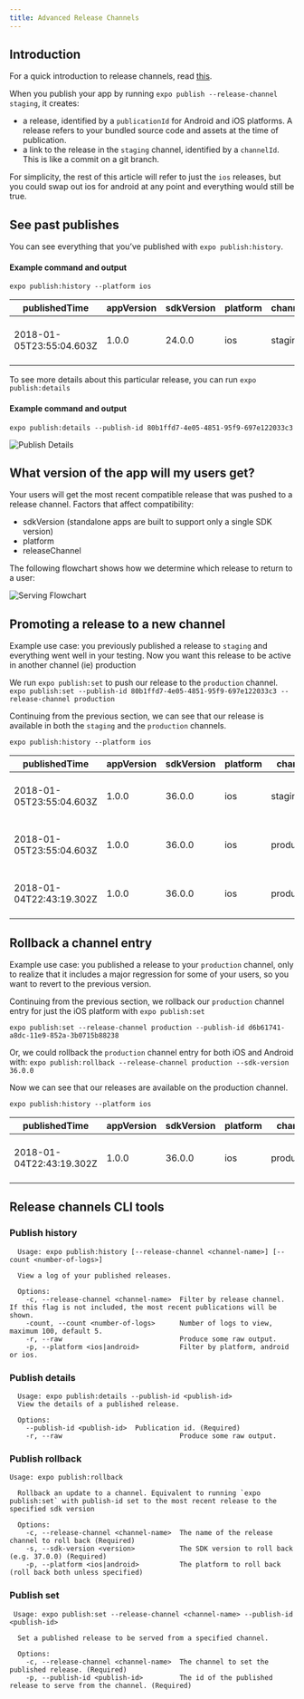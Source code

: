 ```yaml
---
title: Advanced Release Channels
---
```


## Introduction

For a quick introduction to release channels, read [this](release-channels.md).

When you publish your app by running `expo publish --release-channel staging`, it creates:

- a release, identified by a `publicationId` for Android and iOS platforms. A release refers to your bundled source code and assets at the time of publication.
- a link to the release in the `staging` channel, identified by a `channelId`. This is like a commit on a git branch.

For simplicity, the rest of this article will refer to just the `ios` releases, but you could swap out ios for android at any point and everything would still be true.

## See past publishes

You can see everything that you’ve published with `expo publish:history`.

#### Example command and output

`expo publish:history --platform ios`

| publishedTime            | appVersion | sdkVersion | platform | channel | publicationId                        |
| ------------------------ | ---------- | ---------- | -------- | ------- | ------------------------------------ |
| 2018-01-05T23:55:04.603Z | 1.0.0      | 24.0.0     | ios      | staging | 80b1ffd7-4e05-4851-95f9-697e122033c3 |

To see more details about this particular release, you can run `expo publish:details`

#### Example command and output

`expo publish:details --publish-id 80b1ffd7-4e05-4851-95f9-697e122033c3`

![Publish Details](/static/images/release-channels-pub-details-1.png)

## What version of the app will my users get?

Your users will get the most recent compatible release that was pushed to a release channel. Factors that affect compatibility:

- sdkVersion (standalone apps are built to support only a single SDK version)
- platform
- releaseChannel

The following flowchart shows how we determine which release to return to a user:

![Serving Flowchart](/static/images/release-channels-flowchart.png)

## Promoting a release to a new channel

Example use case: you previously published a release to `staging` and everything went well in your testing. Now you want this release to be active in another channel (ie) production

We run `expo publish:set` to push our release to the `production` channel.
`expo publish:set --publish-id 80b1ffd7-4e05-4851-95f9-697e122033c3 --release-channel production`

Continuing from the previous section, we can see that our release is available in both the `staging` and the `production` channels.

`expo publish:history --platform ios`

| publishedTime            | appVersion | sdkVersion | platform | channel    | publicationId                        |
| ------------------------ | ---------- | ---------- | -------- | ---------- | ------------------------------------ |
| 2018-01-05T23:55:04.603Z | 1.0.0      | 36.0.0     | ios      | staging    | 80b1ffd7-4e05-4851-95f9-697e122033c3 |
| 2018-01-05T23:55:04.603Z | 1.0.0      | 36.0.0     | ios      | production | 80b1ffd7-4e05-4851-95f9-697e122033c3 |
| 2018-01-04T22:43:19.302Z | 1.0.0      | 36.0.0     | ios      | production | d6b61741-a8dc-11e9-852a-3b0715b88238 |

## Rollback a channel entry

Example use case: you published a release to your `production` channel, only to realize that it includes a major regression for some of your users, so you want to revert to the previous version.

Continuing from the previous section, we rollback our `production` channel entry for just the iOS platform with `expo publish:set`

`expo publish:set --release-channel production --publish-id d6b61741-a8dc-11e9-852a-3b0715b88238`

Or, we could rollback the `production` channel entry for both iOS and Android with:
`expo publish:rollback --release-channel production --sdk-version 36.0.0`

Now we can see that our releases are available on the production channel.

`expo publish:history --platform ios`

| publishedTime            | appVersion | sdkVersion | platform | channel    | publicationId                        |
| ------------------------ | ---------- | ---------- | -------- | ---------- | ------------------------------------ |
| 2018-01-04T22:43:19.302Z | 1.0.0      | 36.0.0     | ios      | production | d6b61741-a8dc-11e9-852a-3b0715b88238 |

## Release channels CLI tools

### Publish history

```
  Usage: expo publish:history [--release-channel <channel-name>] [--count <number-of-logs>]

  View a log of your published releases.

  Options:
    -c, --release-channel <channel-name>  Filter by release channel. If this flag is not included, the most recent publications will be shown.
    -count, --count <number-of-logs>      Number of logs to view, maximum 100, default 5.
    -r, --raw                             Produce some raw output.
    -p, --platform <ios|android>          Filter by platform, android or ios.
```

### Publish details

```
  Usage: expo publish:details --publish-id <publish-id>
  View the details of a published release.

  Options:
    --publish-id <publish-id>  Publication id. (Required)
    -r, --raw                             Produce some raw output.
```

### Publish rollback

```
Usage: expo publish:rollback

  Rollback an update to a channel. Equivalent to running `expo publish:set` with publish-id set to the most recent release to the specified sdk version

  Options:
    -c, --release-channel <channel-name>  The name of the release channel to roll back (Required)
    -s, --sdk-version <version>           The SDK version to roll back (e.g. 37.0.0) (Required)
    -p, --platform <ios|android>          The platform to roll back (roll back both unless specified)
```

### Publish set

```
 Usage: expo publish:set --release-channel <channel-name> --publish-id <publish-id>

  Set a published release to be served from a specified channel.

  Options:
    -c, --release-channel <channel-name>  The channel to set the published release. (Required)
    -p, --publish-id <publish-id>         The id of the published release to serve from the channel. (Required)
```
